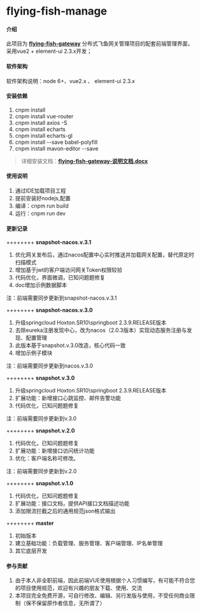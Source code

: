 # flying-fish-manage

#### 介绍
此项目为 [**flying-fish-gateway**](https://gitee.com/omsgit/flying-fish-gateway) 分布式飞鱼网关管理项目的配套前端管理界面，采用vue2 + element-ui 2.3.x开发；

#### 软件架构
软件架构说明：node 6+、vue2.x 、 element-ui 2.3.x

#### 安装依赖

1.  cnpm install
2.  cnpm install vue-router
3.  cnpm install axios -S
4.  cnpm install echarts
5.  cnpm install echarts-gl
6.  cnpm install --save babel-polyfill
7.  cnpm install mavon-editor --save

> 详细安装文档：**[flying-fish-gateway-说明文档.docx](https://gitee.com/omsgit/flying-fish-gateway/tree/snapshot.v.1.0/doc)**

#### 使用说明

1.  通过IDE加载项目工程
2.  提前安装好nodejs,配置
3.  编译：cnpm run build
3.  运行：cnpm run dev

#### 更新记录

 ++++++++ **snapshot-nacos.v.3.1** 
1. 优化网关发布后，通过nacos配置中心实时推送并加载网关配置，替代原定时扫描模式
2. 增加基于jwt的客户端访问网关Token权限较验
3. 代码优化，界面微调，已知问题题修复
4. doc增加示例数据脚本

注：前端需要同步更新到snapshot-nacos.v.3.1

 ++++++++ **snapshot-nacos.v.3.0** 
1. 升级springcloud Hoxton.SR10\springboot 2.3.9.RELEASE版本
2. 去除eureka注册发现中心，改为nacos（2.0.3版本）实现动态服务注册与发现、配置管理
3. 此版本基于snapshot.v.3.0改造，核心代码一致
4. 增加示例子模块

注：前端需要同步更新到nacos.v.3.0

 ++++++++ **snapshot.v.3.0** 
1. 升级springcloud Hoxton.SR10\springboot 2.3.9.RELEASE版本
2. 扩展功能：新增接口心跳监控、邮件告警功能
3. 代码优化，已知问题题修复

注：前端需要同步更新到v.3.0

 ++++++++ **snapshot.v.2.0** 
1. 代码优化，已知问题题修复
2. 扩展功能：新增接口访问统计功能
3. 优化：客户端名称可修改。

注：前端需要同步更新到v.2.0

 ++++++++ **snapshot.v.1.0** 
1. 代码优化，已知问题题修复
2. 扩展功能：接口文档，提供API接口文档描述功能
3. 添加限流拦截之后的通用规范json格式输出

 ++++++++ **master** 
1. 初始版本
2. 建立基础功能：负载管理、服务管理、客户端管理、IP名单管理
3. 其它底层开发


#### 参与贡献

1.  由于本人非全职前端，因此前端VUE使用根据个人习惯编写，有可能不符合您的项目使用规范，欢迎有兴趣的朋友下载、使用、交流
2.  本项目完全免费开源，可自行修改、编辑、另行发版与使用，不受任何商业限制（保不保留原作者信息，无所谓了）

